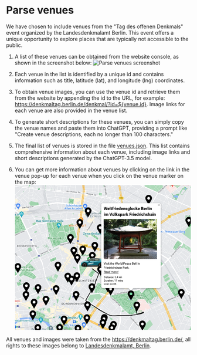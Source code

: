 # Parse venues

We have chosen to include venues from the "Tag des offenen Denkmals" event organized by the Landesdenkmalamt Berlin. This event offers a unique opportunity to explore places that are typically not accessible to the public.

1. A list of these venues can be obtained from the website console, as shown in the screenshot below:
![Parse venues screenshot](https://raw.githubusercontent.com/ikorotkaya/miles_experiences/main/design_notes/images/venues.png)

2. Each venue in the list is identified by a unique id and contains information such as title, latitude (lat), and longitude (lng) coordinates.

3. To obtain venue images, you can use the venue id and retrieve them from the website by appending the id to the URL, for example: 
https://denkmaltag.berlin.de/denkmal/?id=${venue.id}. 
Image links for each venue are also provided in the venue list.

4. To generate short descriptions for these venues, you can simply copy the venue names and paste them into ChatGPT, providing a prompt like "Create venue descriptions, each no longer than 100 characters."

5. The final list of venues is stored in the file [venues.json](../src/data/venues.ts). This list contains comprehensive information about each venue, including image links and short descriptions generated by the ChatGPT-3.5 model. 

6. You can get more information about venues by clicking on the link in the venue pop-up for each venue when you click on the venue marker on the map:
![Read more info button](https://raw.githubusercontent.com/ikorotkaya/miles_experiences/main/design_notes/images/read_more_info.png)

All venues and images were taken from the https://denkmaltag.berlin.de/, all rights to these images belong to [Landesdenkmal­amt, Berlin](https://www.berlin.de/landesdenkmalamt/).